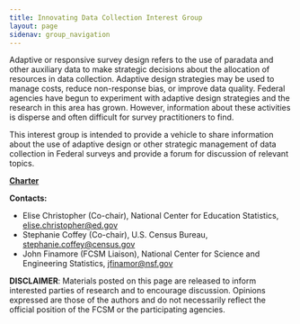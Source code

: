```yaml
---
title: Innovating Data Collection Interest Group
layout: page
sidenav: group_navigation
---
```

<p>Adaptive or responsive survey design refers to the use of paradata and other auxiliary data to make strategic decisions about the allocation of resources in data collection.  Adaptive design strategies may be used to manage costs, reduce non-response bias, or improve data quality.  Federal agencies have begun to experiment with adaptive design strategies and the research in this area has grown.  However, information about these activities is disperse and often difficult for survey practitioners to find. </p>
<p>This interest group is intended to provide a vehicle to share information about the use of adaptive design or other strategic management of data collection in Federal surveys and provide a forum for discussion of relevant topics. </p>

<p><a href="{{site.baseurl}}/assets/files/docs/FCSM Innovating Data Collection Interest Group Charter_signed.pdf"><strong>Charter</strong></a></p>
<p><strong>Contacts:</strong> </p>
<ul>
  <li>Elise Christopher (Co-chair), National Center for Education Statistics, <a href="mailto:elise.christopher@ed.gov">elise.christopher@ed.gov</a></li>
  <li>Stephanie Coffey (Co-chair), U.S. Census Bureau, <a href="mailto:stephanie.coffey@census.gov">stephanie.coffey@census.gov</a> </li>
  <li>John Finamore (FCSM Liaison), National Center for Science and Engineering Statistics, <a href="mailto:jfinamor@nsf.gov">jfinamor@nsf.gov</a> </li>
</ul>

<p><b>DISCLAIMER</b>: Materials posted on this page are released to inform interested parties of research and to encourage discussion. Opinions expressed are those of the authors and do not necessarily reflect the official position of the FCSM or the participating agencies.</p>
